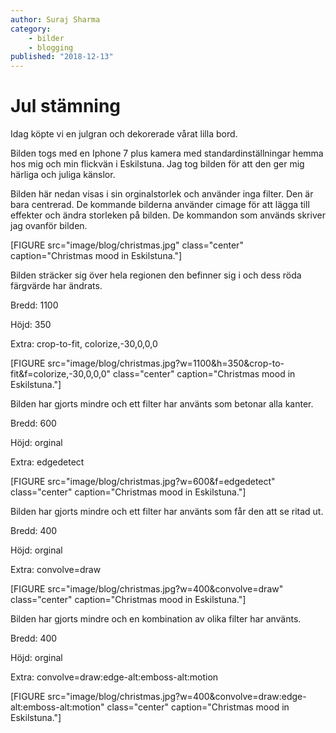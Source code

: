 ```yaml
---
author: Suraj Sharma
category:
    - bilder
    - blogging
published: "2018-12-13"
---
```

Jul stämning
==================================

<!--more-->

Idag köpte vi en julgran och dekorerade vårat lilla bord.

Bilden togs med en Iphone 7 plus kamera med standardinställningar hemma hos mig och min flickvän i Eskilstuna.
Jag tog bilden för att den ger mig härliga och juliga känslor.

Bilden här nedan visas i sin orginalstorlek och använder inga filter. Den är bara centrerad. De kommande bilderna använder cimage för att lägga till effekter och ändra storleken på bilden. De kommandon som används skriver jag ovanför bilden.

[FIGURE src="image/blog/christmas.jpg" class="center" caption="Christmas mood in Eskilstuna."]


Bilden sträcker sig över hela regionen den befinner sig i och dess röda färgvärde har ändrats.

Bredd: 1100

Höjd: 350

Extra: crop-to-fit, colorize,-30,0,0,0

[FIGURE src="image/blog/christmas.jpg?w=1100&h=350&crop-to-fit&f=colorize,-30,0,0,0" class="center" caption="Christmas mood in Eskilstuna."]


Bilden har gjorts mindre och ett filter har använts som betonar alla kanter.

Bredd: 600

Höjd: orginal

Extra: edgedetect

[FIGURE src="image/blog/christmas.jpg?w=600&f=edgedetect" class="center" caption="Christmas mood in Eskilstuna."]


Bilden har gjorts mindre och ett filter har använts som får den att se ritad ut.

Bredd: 400

Höjd: orginal

Extra: convolve=draw

[FIGURE src="image/blog/christmas.jpg?w=400&convolve=draw" class="center" caption="Christmas mood in Eskilstuna."]


Bilden har gjorts mindre och en kombination av olika filter har använts.

Bredd: 400

Höjd: orginal

Extra: convolve=draw:edge-alt:emboss-alt:motion

[FIGURE src="image/blog/christmas.jpg?w=400&convolve=draw:edge-alt:emboss-alt:motion" class="center" caption="Christmas mood in Eskilstuna."]
